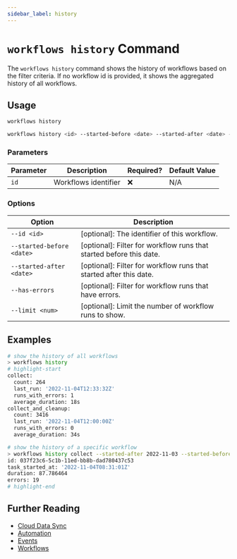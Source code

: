 ```yaml
---
sidebar_label: history
---
```


# `workflows history` Command

The `workflows history` command shows the history of workflows based on the filter criteria. If no workflow id is provided, it shows the aggregated history of all workflows.

## Usage

```bash
workflows history
```

```bash
workflows history <id> --started-before <date> --started-after <date> --has-errors --limit <num>
```

### Parameters

| Parameter | Description          | Required? | Default Value |
| --------- | -------------------- | --------- | ------------- |
| `id`      | Workflows identifier | ❌        | N/A           |

### Options

| Option                    | Description                                                         |
| ------------------------- | ------------------------------------------------------------------- |
| `--id <id>`               | [optional]: The identifier of this workflow.                        |
| `--started-before <date>` | [optional]: Filter for workflow runs that started before this date. |
| `--started-after <date>`  | [optional]: Filter for workflow runs that started after this date.  |
| `--has-errors`            | [optional]: Filter for workflow runs that have errors.              |
| `--limit <num>`           | [optional]: Limit the number of workflow runs to show.              |

## Examples

```bash
# show the history of all workflows
> workflows history
# highlight-start
collect:
  count: 264
  last_run: '2022-11-04T12:33:32Z'
  runs_with_errors: 1
  average_duration: 18s
collect_and_cleanup:
  count: 3416
  last_run: '2022-11-04T12:00:00Z'
  runs_with_errors: 0
  average_duration: 34s

# show the history of a specific workflow
> workflows history collect --started-after 2022-11-03 --started-before 2022-11-05 --has-errors --limit 10
id: 037f23c6-5c1b-11ed-bb8b-dad780437c53
task_started_at: '2022-11-04T08:31:01Z'
duration: 87.786464
errors: 19
# highlight-end
```

## Further Reading

- [Cloud Data Sync](../../../../concepts/cloud-data-sync/index.md)
- [Automation](../../../../concepts/automation/index.md)
- [Events](../../../events/index.md)
- [Workflows](../../../workflows/index.md)
